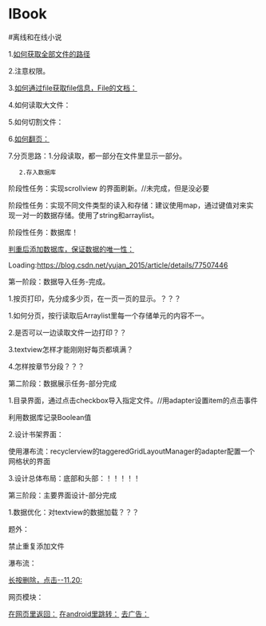# IBook

#离线和在线小说

1.[如何获取全部文件的路径](https://github.com/chaychan/BlogFileResource)

2.注意权限。

3.[如何通过file获取file信息，File的文档：](https://blog.csdn.net/liumeng920/article/details/79412784)

4.如何读取大文件：

5.如何切割文件：

6.[如何翻页：](https://blog.csdn.net/LIXIAONA_1101/article/details/86477512)

7.分页思路：1.分段读取，都一部分在文件里显示一部分。

	   2.存入数据库
	   
阶段性任务：实现scrollview 的界面刷新。//未完成，但是没必要

阶段性任务：实现不同文件类型的读入和存储：建议使用map，通过键值对来实现一对一的数据存储。使用了string和arraylist。

阶段性任务：数据库！

[判重后添加数据库，保证数据的唯一性：](https://blog.csdn.net/danwuxie/article/details/88805032)

Loading:https://blog.csdn.net/yujan_2015/article/details/77507446

第一阶段：数据导入任务-完成。

1.按页打印，先分成多少页，在一页一页的显示。？？？

1.如何分页，按行读取后Arraylist里每一个存储单元的内容不一。

2.是否可以一边读取文件一边打印？？

3.textview怎样才能刚刚好每页都填满？

4.怎样按章节分段？？？

第二阶段：数据展示任务-部分完成

1.目录界面，通过点击checkbox导入指定文件。//用adapter设置item的点击事件

利用数据库记录Boolean值

2.设计书架界面：

使用瀑布流：recyclerview的taggeredGridLayoutManager的adapter配置一个网格状的界面

3.设计总体布局：底部和头部：！！！！！

第三阶段：主要界面设计-部分完成

1.数据优化：对textview的数据加载？？？

题外：

禁止重复添加文件

瀑布流：

[长按删除，点击--11.20:](https://blog.csdn.net/qq_40869894/article/details/79627926)

网页模块：

[在网页里返回：](https://blog.csdn.net/qq_38373150/article/details/79739326)
[在android里跳转：](https://blog.csdn.net/yhy123456q/article/details/53580283)
[去广告：](https://blog.csdn.net/sinat_34015620/article/details/72845541)
